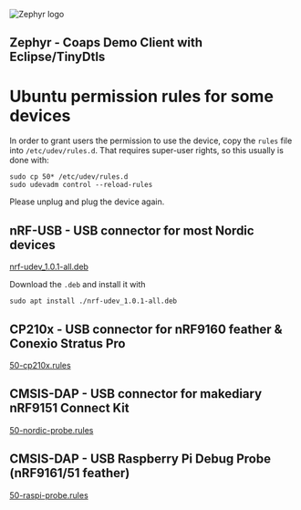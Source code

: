 ![Zephyr logo](https://github.com/zephyrproject-rtos/zephyr/raw/main/doc/_static/images/kite.png)

## Zephyr - Coaps Demo Client with Eclipse/TinyDtls

# Ubuntu permission rules for some devices

In order to grant users the permission to use the device, copy the `rules` file into `/etc/udev/rules.d`. That requires super-user rights, so this usually is done with:

```
sudo cp 50* /etc/udev/rules.d
sudo udevadm control --reload-rules
```

Please unplug and plug the device again.

## nRF-USB - USB connector for most Nordic devices

[nrf-udev_1.0.1-all.deb](https://github.com/NordicSemiconductor/nrf-udev/releases)

Download the `.deb` and install it with

```
sudo apt install ./nrf-udev_1.0.1-all.deb
```

## CP210x - USB connector for nRF9160 feather & Conexio Stratus Pro

[50-cp210x.rules](./50-cp210x.rules) 

## CMSIS-DAP - USB connector for makediary nRF9151 Connect Kit 

[50-nordic-probe.rules](./50-nordic-probe.rules) 

## CMSIS-DAP - USB Raspberry Pi Debug Probe (nRF9161/51 feather)

[50-raspi-probe.rules](./50-raspi-probe.rules)


